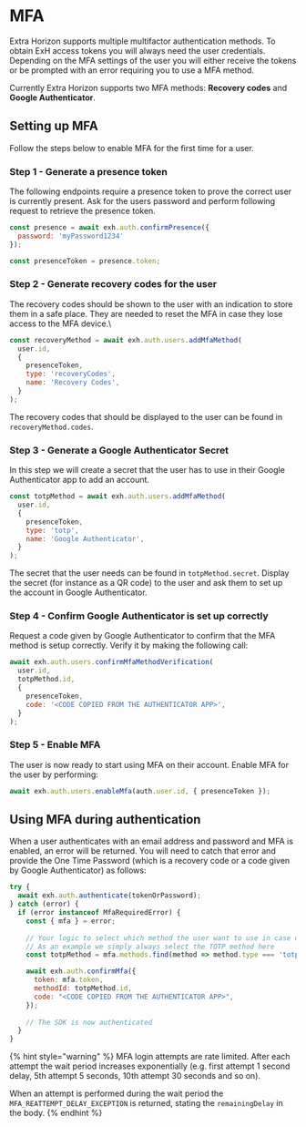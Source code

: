 # MFA

Extra Horizon supports multiple multifactor authentication methods. To obtain ExH access tokens you will always need the user credentials. Depending on the MFA settings of the user you will either receive the tokens or be prompted with an error requiring you to use a MFA method.

Currently Extra Horizon supports two MFA methods: **Recovery codes** and **Google Authenticator**.

## Setting up MFA&#x20;

Follow the steps below to enable MFA for the first time for a user.

### Step 1 - Generate a presence token

The following endpoints require a presence token to prove the correct user is currently present. Ask for the users password and perform following request to retrieve the presence token.

```javascript
const presence = await exh.auth.confirmPresence({
  password: 'myPassword1234'
});

const presenceToken = presence.token;
```

### Step 2 - Generate recovery codes for the user

The recovery codes should be shown to the user with an indication to store them in a safe place. They are needed to reset the MFA in case they lose access to the MFA device.\


```javascript
const recoveryMethod = await exh.auth.users.addMfaMethod(
  user.id, 
  {
    presenceToken,
    type: 'recoveryCodes',
    name: 'Recovery Codes',
  }
);
```

The recovery codes that should be displayed to the user can be found in `recoveryMethod.codes`.

### Step 3 - Generate a Google Authenticator Secret

In this step we will create a secret that the user has to use in their Google Authenticator app to add an account.&#x20;

```javascript
const totpMethod = await exh.auth.users.addMfaMethod(
  user.id, 
  {
    presenceToken,
    type: 'totp',
    name: 'Google Authenticator',
  }
);

```

The secret that the user needs can be found in `totpMethod.secret`. Display the secret (for instance as a QR code) to the user and ask them to set up the account in Google Authenticator.

### Step 4 - Confirm Google Authenticator is set up correctly&#x20;

Request a code given by Google Authenticator to confirm that the MFA method is setup correctly. Verify it by making the following call:

```javascript
await exh.auth.users.confirmMfaMethodVerification(
  user.id,
  totpMethod.id,
  {
    presenceToken,
    code: '<CODE COPIED FROM THE AUTHENTICATOR APP>',
  }
);
```

### Step 5 - Enable MFA

The user is now ready to start using MFA on their account. Enable MFA for the user by performing:

```javascript
await exh.auth.users.enableMfa(auth.user.id, { presenceToken });
```

## Using MFA during authentication&#x20;

When a user authenticates with an email address and password and MFA is enabled, an error will be returned. You will need to catch that error and provide the One Time Password (which is a recovery code or a code given by Google Authenticator) as follows:

```javascript
try {
  await exh.auth.authenticate(tokenOrPassword);
} catch (error) {
  if (error instanceof MfaRequiredError) {
    const { mfa } = error;
    
    // Your logic to select which method the user want to use in case of multiple methods
    // As an example we simply always select the TOTP method here
    const totpMethod = mfa.methods.find(method => method.type === 'totp');

    await exh.auth.confirmMfa({
      token: mfa.token,
      methodId: totpMethod.id,
      code: "<CODE COPIED FROM THE AUTHENTICATOR APP>",
    });
    
    // The SDK is now authenticated
  }
}
```

{% hint style="warning" %}
MFA login attempts are rate limited. After each attempt the wait period increases exponentially (e.g. first attempt 1 second delay, 5th attempt 5 seconds, 10th attempt 30 seconds and so on).

When an attempt is performed during the wait period the `MFA_REATTEMPT_DELAY_EXCEPTION` is returned, stating the `remainingDelay` in the body.
{% endhint %}
